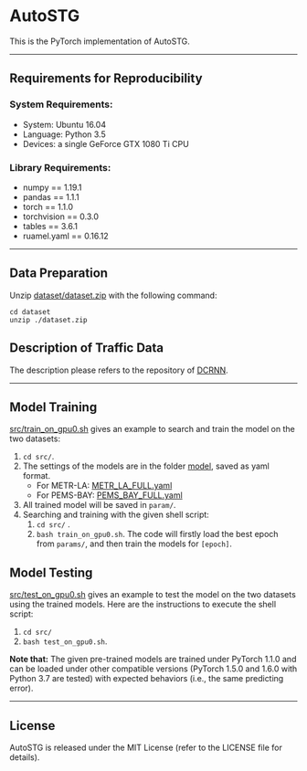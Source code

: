 # AutoSTG

This is the PyTorch implementation of AutoSTG.

---

## Requirements for Reproducibility

### System Requirements:
- System: Ubuntu 16.04
- Language: Python 3.5
- Devices: a single GeForce GTX 1080 Ti CPU

### Library Requirements:
- numpy == 1.19.1
- pandas == 1.1.1
- torch == 1.1.0
- torchvision == 0.3.0
- tables == 3.6.1
- ruamel.yaml == 0.16.12

---
## Data Preparation
Unzip [dataset/dataset.zip](dataset/dataset.zip) with the following command:
```
cd dataset
unzip ./dataset.zip
```


## Description of Traffic Data

The description please refers to the repository of [DCRNN](https://github.com/liyaguang/DCRNN).

---

## Model Training

[src/train_on_gpu0.sh](src/train_on_gpu0.sh) gives an example to search and train the model on the two datasets:

1. `cd src/`.
2. The settings of the models are in the folder [model](/model), saved as yaml format. 
   - For METR-LA: [METR_LA_FULL.yaml](model/METR_LA_AUTOSTG.yaml)
   - For PEMS-BAY: [PEMS_BAY_FULL.yaml](model/PEMS_BAY_AUTOSTG.yaml)
3. All trained model will be saved in `param/`. 
4. Searching and training with the given shell script:
   1. `cd src/` .
   2. `bash train_on_gpu0.sh`. The code will firstly load the best epoch from `params/`, and then train the models for `[epoch]`. 

## Model Testing

[src/test_on_gpu0.sh](src/test_on_gpu0.sh) gives an example to test the model on the two datasets using the trained models. Here are the instructions to execute the shell script:
1. `cd src/`
2. `bash test_on_gpu0.sh`.

**Note that:** The given pre-trained models are trained under PyTorch 1.1.0 and can be loaded under other compatible versions (PyTorch 1.5.0 and 1.6.0 with Python 3.7 are tested) with expected behaviors (i.e., the same predicting error).  

---

## License

AutoSTG is released under the MIT License (refer to the LICENSE file for details).
